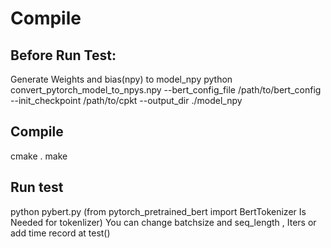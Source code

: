 # Compile

## Before Run Test:

Generate Weights and bias(npy) to model_npy
python convert_pytorch_model_to_npys.npy --bert_config_file /path/to/bert_config --init_checkpoint /path/to/cpkt --output_dir ./model_npy

## Compile

cmake .
make

## Run test
python pybert.py (from pytorch_pretrained_bert import BertTokenizer Is Needed for tokenlizer)
You can change batchsize and seq_length , Iters or add time record at test()